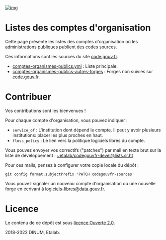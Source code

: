 [![img](https://img.shields.io/badge/Licence%20Ouverte-orange.svg?style=flat-square)](https://git.sr.ht/~etalab/codegouvfr-sources/tree/master/item/LICENSE.md)


# Listes des comptes d'organisation

Cette page présente les listes des comptes d'organisation où les
administrations publiques publient des codes sources.

Ces informations sont les sources du site [code.gouv.fr](https://code.gouv.fr).

-   [comptes-organismes-publics.yml](https://git.sr.ht/~etalab/codegouvfr-sources/blob/master/comptes-organismes-publics.yml) : Liste principale.
-   [comptes-organismes-publics-autres-forges](https://git.sr.ht/~etalab/codegouvfr-sources/blob/master/comptes-organismes-publics-autres-forges) : Forges non suivies sur [code.gouv.fr](https://code.gouv.fr).


# Contribuer

Vos contributions sont les bienvenues !

Pour chaque compte d'organisation, vous pouvez indiquer :

-   `service_of` : L'institution dont dépend le compte.  Il peut y avoir
    plusieurs institutions: placer les plus proches en haut.
-   `floss_policy` : Le lien vers la politique logiciels libres du compte.

Vous pouvez envoyer vos correctifs ("patches") par mail en texte brut
sur la liste de développement : [~etalab/codegouvfr-devel@lists.sr.ht](mailto:~etalab/codegouvfr-devel@lists.sr.ht)

Pour ces mails, pensez à configurer votre copie locale du dépôt :

    git config format.subjectPrefix 'PATCH codegouvfr-sources'

Vous pouvez signaler un nouveau compte d'organisation ou une nouvelle
forge en écrivant à [logiciels-libres@data.gouv.fr](mailto:logiciels-libres@data.gouv.fr).


# Licence

Le contenu de ce dépôt est sous [licence Ouverte 2.0](LICENSE.md).

2018-2022 DINUM, Etalab.

